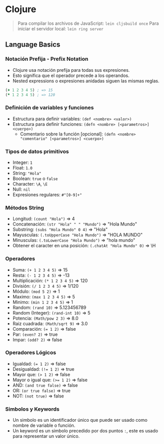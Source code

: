 # Clojure

> Para compilar los archivos de JavaScript: ``lein cljsbuild once``
> Para iniciar el servidor local: ``lein ring server``

## Language Basics

### Notación Prefija - Prefix Notation

- Clojure usa notación prefija para todas sus expresiones.
- Esto significa que el operador precede a los operandos.
- Nested expressions o expresiones anidadas siguen las mismas reglas.

```clojure
(+ 1 2 3 4 5) ; => 15
(* 1 2 3 4 5) ; => 120
```

### Definición de variables y funciones

- Estructura para definir variables: `(def <nombre> <valor>)`
- Estructura para definir funciones: `(defn <nombre> [<parametros>] <cuerpo>)`
  - Comentario sobre la función [opcional]: `(defn <nombre> "comentario" [<parametros>] <cuerpo>)`

### Tipos de datos primitivos

- Integer: `1`
- Float: `1.0`
- String: `"Hola"`
- Boolean: `true` o `false`
- Character: `\A`, `\E`
- Null: `nil`
- Expresiones regulares: `#"[0-9]+"`

### Métodos String

- Longitud: `(count "Hola")` => 4
- Concatenación: `(str "Hola" " " "Mundo")` => "Hola Mundo"
- Substring: `(subs "Hola Mundo" 0 4)` => "Hola"
- Mayusculas: `(.toUpperCase "Hola Mundo")` => "HOLA MUNDO"
- Minusculas: `(.toLowerCase "Hola Mundo")` => "hola mundo"
- Obtener el caracter en una posición: `(.chatAt "Hola Mundo" 0)` => \H

### Operadores

- Suma: `(+ 1 2 3 4 5)` => 15
- Resta: `(- 1 2 3 4 5)` => -13
- Multiplicación: `(* 1 2 3 4 5)` => 120
- División: `(/ 1 2 3 4 5)` => 1/120
- Módulo: `(mod 5 2)` => 1
- Maximo: `(max 1 2 3 4 5)` => 5
- Minimo: `(min 1 2 3 4 5)` => 1
- Random: `(rand 10)` => 5.123456789
- Random (Integer): `(rand-int 10)` => 5
- Potencia: `(Math/pow 2 3)` => 8.0
- Raiz cuadrada: `(Math/sqrt 9)` => 3.0
- Comparación: `(= 1 2)` => false
- Par: `(even? 2)` => true
- Impar: `(odd? 2)` => false

### Operadores Lógicos

- Igualdad: `(= 1 2)` => false
- Desigualdad: `(!= 1 2)` => true
- Mayor que: `(> 1 2)` => false
- Mayor o igual que: `(>= 1 2)` => false
- AND: `(and true false)` => false
- OR: `(or true false)` => true
- NOT: `(not true)` => false

### Simbolos y Keywords

- Un simbolo es un identificador único que puede ser usado como nombre de variable o función.
- Un keyword es un simbolo precedido por dos puntos `:`, este es usado para representar un valor único.
